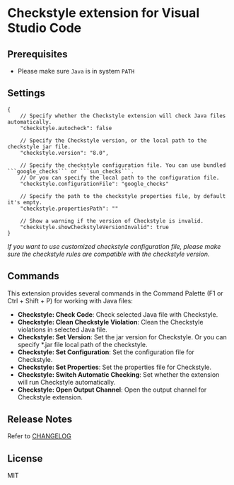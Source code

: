 # Checkstyle extension for Visual Studio Code

## Prerequisites

* Please make sure ```Java``` is in system ```PATH```

## Settings
```
{
    // Specify whether the Checkstyle extension will check Java files automatically.
    "checkstyle.autocheck": false

    // Specify the Checkstyle version, or the local path to the checkstyle jar file.
    "checkstyle.version": "8.0",

    // Specify the checkstyle configuration file. You can use bundled ```google_checks``` or ```sun_checks```.
    // Or you can specify the local path to the configuration file.
    "checkstyle.configurationFile": "google_checks"
    
    // Specify the path to the checkstyle properties file, by default it's empty.
    "checkstyle.propertiesPath": ""

    // Show a warning if the version of Checkstyle is invalid.
    "checkstyle.showCheckstyleVersionInvalid": true
}
```

_If you want to use customized checkstyle configuration file, please make sure the checkstyle rules are compatible with the checkstyle version._


## Commands
This extension provides several commands in the Command Palette (F1 or Ctrl + Shift + P) for working with Java files:
* **Checkstyle: Check Code**: Check selected Java file with Checkstyle.
* **Checkstyle: Clean Checkstyle Violation**: Clean the Checkstyle violations in selected Java file.
* **Checkstyle: Set Version**: Set the jar version for Checkstyle. Or you can specify \*.jar file local path of the checkstyle.
* **Checkstyle: Set Configuration**: Set the configuration file for Checkstyle.
* **Checkstyle: Set Properties**: Set the properties file for Checkstyle.
* **Checkstyle: Switch Automatic Checking**: Set whether the extension will run Checkstyle automatically.
* **Checkstyle: Open Output Channel**: Open the output channel for Checkstyle extension.

## Release Notes
Refer to [CHANGELOG](CHANGELOG.md)

## License
MIT